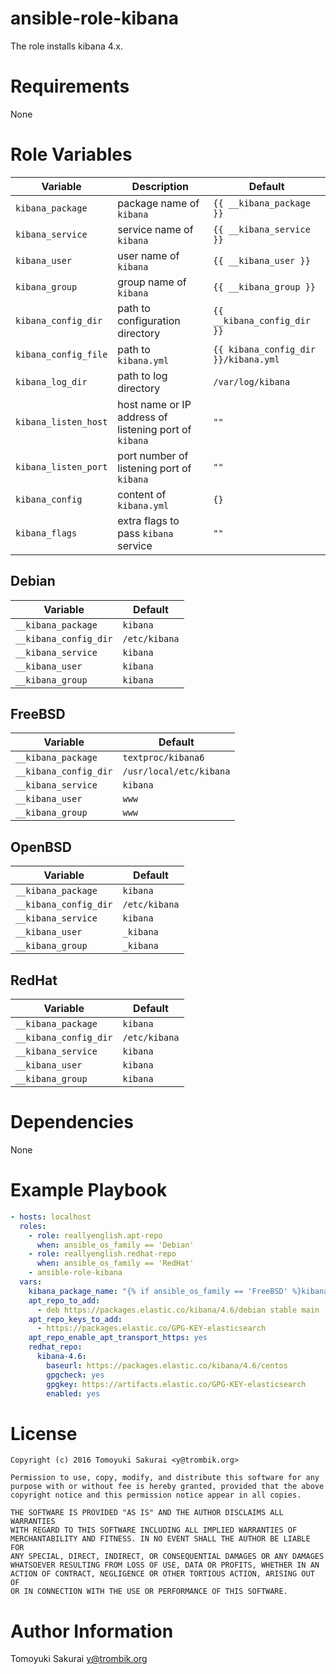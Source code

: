 # ansible-role-kibana

The role installs kibana 4.x.

# Requirements

None

# Role Variables

| Variable | Description | Default |
|----------|-------------|---------|
| `kibana_package` | package name of `kibana` | `{{ __kibana_package }}` |
| `kibana_service` | service name of `kibana` | `{{ __kibana_service }}` |
| `kibana_user` | user name of `kibana` | `{{ __kibana_user }}` |
| `kibana_group` | group name of `kibana` | `{{ __kibana_group }}` |
| `kibana_config_dir` | path to configuration directory | `{{ __kibana_config_dir }}` |
| `kibana_config_file` | path to `kibana.yml` | `{{ kibana_config_dir }}/kibana.yml` |
| `kibana_log_dir` | path to log directory | `/var/log/kibana` |
| `kibana_listen_host` | host name or IP address of listening port of `kibana` | `""` |
| `kibana_listen_port` | port number of listening port of `kibana` | `""` |
| `kibana_config` | content of `kibana.yml` | `{}` |
| `kibana_flags` | extra flags to pass `kibana` service | `""` |

## Debian

| Variable | Default |
|----------|---------|
| `__kibana_package` | `kibana` |
| `__kibana_config_dir` | `/etc/kibana` |
| `__kibana_service` | `kibana` |
| `__kibana_user` | `kibana` |
| `__kibana_group` | `kibana` |

## FreeBSD

| Variable | Default |
|----------|---------|
| `__kibana_package` | `textproc/kibana6` |
| `__kibana_config_dir` | `/usr/local/etc/kibana` |
| `__kibana_service` | `kibana` |
| `__kibana_user` | `www` |
| `__kibana_group` | `www` |

## OpenBSD

| Variable | Default |
|----------|---------|
| `__kibana_package` | `kibana` |
| `__kibana_config_dir` | `/etc/kibana` |
| `__kibana_service` | `kibana` |
| `__kibana_user` | `_kibana` |
| `__kibana_group` | `_kibana` |

## RedHat

| Variable | Default |
|----------|---------|
| `__kibana_package` | `kibana` |
| `__kibana_config_dir` | `/etc/kibana` |
| `__kibana_service` | `kibana` |
| `__kibana_user` | `kibana` |
| `__kibana_group` | `kibana` |

# Dependencies

None

# Example Playbook

```yaml
- hosts: localhost
  roles:
    - role: reallyenglish.apt-repo
      when: ansible_os_family == 'Debian'
    - role: reallyenglish.redhat-repo
      when: ansible_os_family == 'RedHat'
    - ansible-role-kibana
  vars:
    kibana_package_name: "{% if ansible_os_family == 'FreeBSD' %}kibana46{% else %}kibana{% endif %}"
    apt_repo_to_add:
      - deb https://packages.elastic.co/kibana/4.6/debian stable main
    apt_repo_keys_to_add:
      - https://packages.elastic.co/GPG-KEY-elasticsearch
    apt_repo_enable_apt_transport_https: yes
    redhat_repo:
      kibana-4.6:
        baseurl: https://packages.elastic.co/kibana/4.6/centos
        gpgcheck: yes
        gpgkey: https://artifacts.elastic.co/GPG-KEY-elasticsearch
        enabled: yes
```

# License

```
Copyright (c) 2016 Tomoyuki Sakurai <y@trombik.org>

Permission to use, copy, modify, and distribute this software for any
purpose with or without fee is hereby granted, provided that the above
copyright notice and this permission notice appear in all copies.

THE SOFTWARE IS PROVIDED "AS IS" AND THE AUTHOR DISCLAIMS ALL WARRANTIES
WITH REGARD TO THIS SOFTWARE INCLUDING ALL IMPLIED WARRANTIES OF
MERCHANTABILITY AND FITNESS. IN NO EVENT SHALL THE AUTHOR BE LIABLE FOR
ANY SPECIAL, DIRECT, INDIRECT, OR CONSEQUENTIAL DAMAGES OR ANY DAMAGES
WHATSOEVER RESULTING FROM LOSS OF USE, DATA OR PROFITS, WHETHER IN AN
ACTION OF CONTRACT, NEGLIGENCE OR OTHER TORTIOUS ACTION, ARISING OUT OF
OR IN CONNECTION WITH THE USE OR PERFORMANCE OF THIS SOFTWARE.
```

# Author Information

Tomoyuki Sakurai <y@trombik.org>
